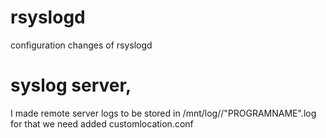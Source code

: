 # rsyslogd
configuration changes of rsyslogd 
# syslog server,
I made remote server logs to be stored in /mnt/log/<HOSTNAME>/"PROGRAMNAME".log for that we need added customlocation.conf
